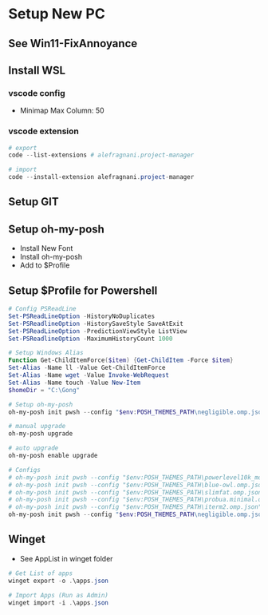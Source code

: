 # Setup New PC

## See Win11-FixAnnoyance

## Install WSL

### vscode config
- Minimap Max Column: 50

### vscode extension
```Powershell
# export 
code --list-extensions # alefragnani.project-manager

# import
code --install-extension alefragnani.project-manager
```

## Setup GIT

## Setup oh-my-posh
- Install New Font
- Install oh-my-posh
- Add to $Profile

## Setup $Profile for Powershell
```Powershell
# Config PSReadLine
Set-PSReadLineOption -HistoryNoDuplicates
Set-PSReadlineOption -HistorySaveStyle SaveAtExit
Set-PSReadLineOption -PredictionViewStyle ListView
Set-PSReadlineOption -MaximumHistoryCount 1000

# Setup Windows Alias
Function Get-ChildItemForce($item) {Get-ChildItem -Force $item}
Set-Alias -Name ll -Value Get-ChildItemForce
Set-Alias -Name wget -Value Invoke-WebRequest
Set-Alias -Name touch -Value New-Item
$homeDir = "C:\Gong"

# Setup oh-my-posh
oh-my-posh init pwsh --config "$env:POSH_THEMES_PATH\negligible.omp.json" | Invoke-Expression

# manual upgrade
oh-my-posh upgrade

# auto upgrade
oh-my-posh enable upgrade

# Configs
# oh-my-posh init pwsh --config "$env:POSH_THEMES_PATH\powerlevel10k_modern.omp.json" | Invoke-Expression
# oh-my-posh init pwsh --config "$env:POSH_THEMES_PATH\blue-owl.omp.json" | Invoke-Expression
# oh-my-posh init pwsh --config "$env:POSH_THEMES_PATH\slimfat.omp.json" | Invoke-Expression
# oh-my-posh init pwsh --config "$env:POSH_THEMES_PATH\probua.minimal.omp.json" | Invoke-Expression
# oh-my-posh init pwsh --config "$env:POSH_THEMES_PATH\iterm2.omp.json" | Invoke-Expression
oh-my-posh init pwsh --config "$env:POSH_THEMES_PATH\negligible.omp.json" | Invoke-Expression
```

## Winget
- See AppList in winget folder
```Powershell
# Get List of apps
winget export -o .\apps.json 

# Import Apps (Run as Admin)
winget import -i .\apps.json
```
